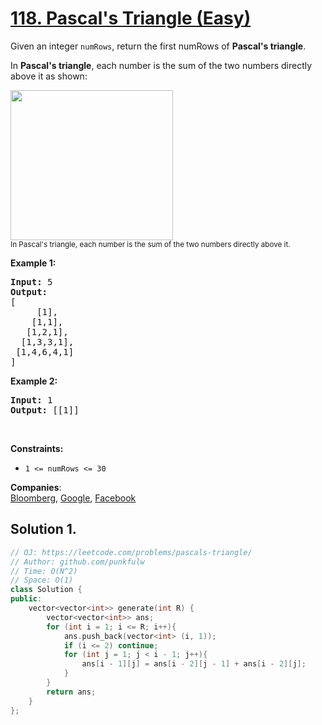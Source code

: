 # [118. Pascal's Triangle (Easy)](https://leetcode.com/problems/pascals-triangle/)

<p>Given an integer <code>numRows</code>, return the first numRows of <b>Pascal's triangle</b>.</p>

<p>In <b>Pascal's triangle</b>, each number is the sum of the two numbers directly above it as shown:</p>

<p><img alt="" src="https://upload.wikimedia.org/wikipedia/commons/0/0d/PascalTriangleAnimated2.gif" style="height:240px; width:260px"><br>
<small>In Pascal's triangle, each number is the sum of the two numbers directly above it.</small></p>

<p><strong>Example 1:</strong></p>

<pre><strong>Input:</strong> 5
<strong>Output:</strong>
[
     [1],
    [1,1],
   [1,2,1],
  [1,3,3,1],
 [1,4,6,4,1]
]
</pre>

<p><strong>Example 2:</strong></p>

<pre><strong>Input:</strong> 1
<strong>Output:</strong> [[1]]
</pre>

<p>&nbsp;</p>
<p><strong>Constraints:</strong></p>

<ul>
  <li><code>1 &lt;= numRows &lt;= 30</code></li>
</ul>


**Companies**:  
[Bloomberg](https://leetcode.com/company/bloomberg), [Google](https://leetcode.com/company/google), [Facebook](https://leetcode.com/company/facebook)

## Solution 1.

```cpp
// OJ: https://leetcode.com/problems/pascals-triangle/
// Author: github.com/punkfulw
// Time: O(N^2)
// Space: O(1)
class Solution {
public:
    vector<vector<int>> generate(int R) {
        vector<vector<int>> ans;
        for (int i = 1; i <= R; i++){
            ans.push_back(vector<int> (i, 1));
            if (i <= 2) continue;
            for (int j = 1; j < i - 1; j++){
                ans[i - 1][j] = ans[i - 2][j - 1] + ans[i - 2][j];
            }
        }
        return ans;
    }
};

```

